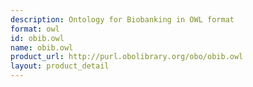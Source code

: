 ```yaml
---
description: Ontology for Biobanking in OWL format
format: owl
id: obib.owl
name: obib.owl
product_url: http://purl.obolibrary.org/obo/obib.owl
layout: product_detail
---
```

